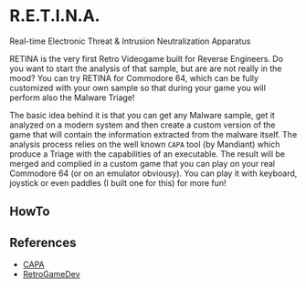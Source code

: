 # R.E.T.I.N.A.
Real-time Electronic Threat &amp; Intrusion Neutralization Apparatus

RETINA is the very first Retro Videogame built for Reverse Engineers. Do you want to start the analysis of that sample, but are are not really in the mood? You can try RETINA for Commodore 64, which can be fully customized with your own sample so that during your game you will perform also the Malware Triage!

The basic idea behind it is that you can get any Malware sample, get it analyzed on a modern system and then create a custom version of the game that will contain the information extracted from the malware itself.
The analysis process relies on the well known `CAPA` tool (by Mandiant) which produce a Triage with the capabilities of an executable. The result will be merged and complied in a custom game that you can play on your real Commodore 64 (or on an emulator obviousy).
You can play it with keyboard, joystick or even paddles (I built one for this) for more fun!

## HowTo


## References

- [CAPA](https://github.com/mandiant/capa)
- [RetroGameDev](https://www.retrogamedev.com/)
